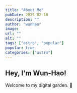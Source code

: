 ```yaml
---
title: "About Me"
pubDate: 2023-02-10
description: ""
author: "wunhao"
image:
url: ""
alt: ""
tags: ["astro", "popular"]
popular: true
categories: ["astro"]
---
```


## Hey, I'm Wun-Hao!

Welcome to my digital garden. 🌱
